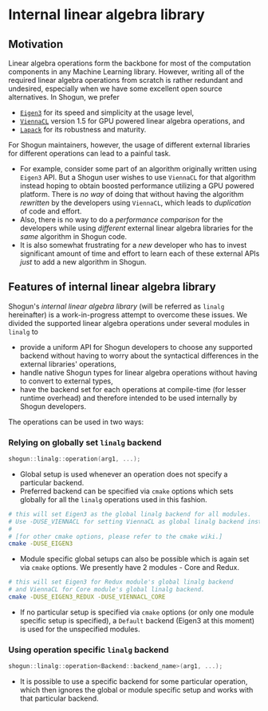 # Internal linear algebra library
## Motivation
Linear algebra operations form the backbone for most of the computation components in any Machine Learning library. However, writing all of the required linear algebra operations from scratch is rather redundant and undesired, especially when we have some excellent open source alternatives. In Shogun, we prefer 
- [`Eigen3`](http://eigen.tuxfamily.org/index.php?title=Main_Page) for its speed and simplicity at the usage level,
- [`ViennaCL`](http://viennacl.sourceforge.net/) version 1.5 for GPU powered linear algebra operations, and
- [`Lapack`](http://www.netlib.org/lapack/) for its robustness and maturity.

For Shogun maintainers, however, the usage of different external libraries for different operations can lead to a painful task. 

- For example, consider some part of an algorithm originally written using `Eigen3` API. But a Shogun user wishes to use `ViennaCL` for that algorithm instead hoping to obtain boosted performance utilizing a GPU powered platform. There is _no way_ of doing that without having the algorithm _rewritten_ by the developers using `ViennaCL`, which leads to _duplication_ of code and effort.
- Also, there is no way to do a _performance comparison_ for the developers while using _different_ external linear algebra libraries for the _same_ algorithm in Shogun code.
- It is also somewhat frustrating for a _new_ developer who has to invest significant amount of time and effort to learn each of these external APIs _just_ to add a new algorithm in Shogun.

## Features of internal linear algebra library
Shogun's _internal linear algebra library_ (will be referred as `linalg` hereinafter) is a work-in-progress attempt to overcome these issues. We divided the supported linear algebra operations under several modules in `linalg` to 
- provide a uniform API for Shogun developers to choose any supported backend without having to worry about the syntactical differences in the external libraries' operations,
- handle native Shogun types for linear algebra operations without having to convert to external types,
- have the backend set for each operations at compile-time (for lesser runtime overhead) and therefore intended to be used internally by Shogun developers.

The operations can be used in two ways:
### Relying on globally set `linalg` backend
```c++
shogun::linalg::operation(arg1, ...);
```
- Global setup is used whenever an operation does not specify a particular backend.
- Preferred backend can be specified via `cmake` options which sets globally for all the `linalg` operations used in this fashion.
```bash
# this will set Eigen3 as the global linalg backend for all modules.
# Use -DUSE_VIENNACL for setting ViennaCL as global linalg backend instead
#
# [for other cmake options, please refer to the cmake wiki.]
cmake -DUSE_EIGEN3
```
- Module specific global setups can also be possible which is again set via `cmake` options. We presently have 2 modules - Core and Redux.
```bash
# this will set Eigen3 for Redux module's global linalg backend
# and ViennaCL for Core module's global linalg backend.
cmake -DUSE_EIGEN3_REDUX -DUSE_VIENNACL_CORE
```
- If no particular setup is specified via `cmake` options (or only one module specific setup is specified), a `Default` backend (Eigen3 at this moment) is used for the unspecified modules.

### Using operation specific `linalg` backend
```c++
shogun::linalg::operation<Backend::backend_name>(arg1, ...);
```
- It is possible to use a specific backend for some particular operation, which then ignores the global or module specific setup and works with that particular backend.